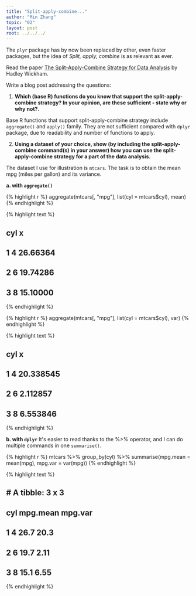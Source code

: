 ```yaml
---
title: "Split-apply-combine..."
author: "Min Zhang"
topic: "02"
layout: post
root: ../../../
---
```


The `plyr` package has by now been replaced by other, even faster packages, but the idea of *Split, apply, combine* is as relevant as ever.

Read the paper [The Split-Apply-Combine Strategy for Data Analysis](https://www.jstatsoft.org/article/view/v040i01) by Hadley Wickham.


Write a blog post addressing the questions: 

1. **Which (base R) functions do you know that support the split-apply-combine strategy? In your opinion, are these sufficient - state why or why not?**. 

Base R functions that support split-apply-combine strategy include `aggregate()` and `apply()` family. They are not sufficient compared with `dplyr` package, due to readability and number of functions to apply. 

2. **Using a dataset of your choice, show (by including the split-apply-combine command(s) in your answer) how you can use the split-apply-combine strategy for a part of the data analysis.**

The dataset I use for illustration is `mtcars`. The task is to obtain the mean mpg (miles per gallon) and its variance. 



**a. with `aggregate()`**

{% highlight r %}
aggregate(mtcars[, "mpg"], list(cyl = mtcars$cyl), mean)
{% endhighlight %}



{% highlight text %}
##   cyl        x
## 1   4 26.66364
## 2   6 19.74286
## 3   8 15.10000
{% endhighlight %}



{% highlight r %}
aggregate(mtcars[, "mpg"], list(cyl = mtcars$cyl), var)
{% endhighlight %}



{% highlight text %}
##   cyl         x
## 1   4 20.338545
## 2   6  2.112857
## 3   8  6.553846
{% endhighlight %}

**b. with `dplyr`** It's easier to read thanks to the %>% operator, and I can do multiple commands in one `summarise()`.

{% highlight r %}
mtcars %>% group_by(cyl) %>% 
  summarise(mpg.mean = mean(mpg), mpg.var = var(mpg))
{% endhighlight %}



{% highlight text %}
## # A tibble: 3 x 3
##     cyl mpg.mean mpg.var
##   <dbl>    <dbl>   <dbl>
## 1     4     26.7   20.3 
## 2     6     19.7    2.11
## 3     8     15.1    6.55
{% endhighlight %}

